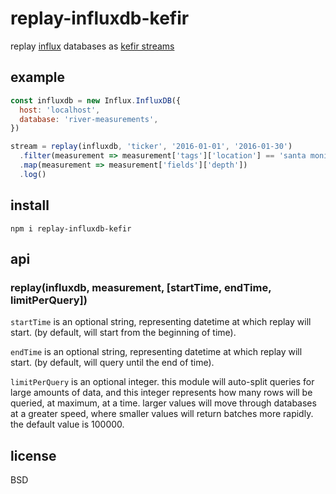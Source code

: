 # replay-influxdb-kefir

replay [influx](https://node-influx.github.io/) databases as [kefir streams](https://rpominov.github.io/kefir/)

## example

```javascript
const influxdb = new Influx.InfluxDB({
  host: 'localhost',
  database: 'river-measurements',
})

stream = replay(influxdb, 'ticker', '2016-01-01', '2016-01-30')
  .filter(measurement => measurement['tags']['location'] == 'santa monica')
  .map(measurement => measurement['fields']['depth'])
  .log()

```

## install

```
npm i replay-influxdb-kefir
```

## api


### replay(influxdb, measurement, [startTime, endTime, limitPerQuery])

`startTime` is an optional string, representing datetime at which replay will start. (by default, will start from the beginning of time).

`endTime` is an optional string, representing datetime at which replay will start. (by default, will query until the end of time).

`limitPerQuery` is an optional integer. this module will auto-split queries for large amounts of data, and this integer represents how many rows will be queried, at maximum, at a time. larger values will move through databases at a greater speed, where smaller values will return batches more rapidly. the default value is 100000.

## license

BSD
